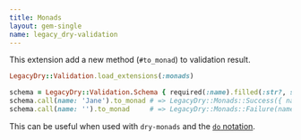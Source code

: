 ```yaml
---
title: Monads
layout: gem-single
name: legacy_dry-validation
---
```


This extension add a new method (`#to_monad`) to validation result.

```ruby
LegacyDry::Validation.load_extensions(:monads)

schema = LegacyDry::Validation.Schema { required(:name).filled(:str?, size?: 2..4) }
schema.call(name: 'Jane').to_monad # => LegacyDry::Monads::Success({ name: 'Jane' })
schema.call(name: '').to_monad     # => LegacyDry::Monads::Failure(name: ['name must be filled', 'name length must be within 2 - 4'])
```

This can be useful when used with `dry-monads` and the [`do` notation](/gems/dry-monads/1.0/do-notation).
